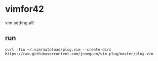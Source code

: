 # vimfor42
vim setting all!

## run
```
curl -fLo ~/.vim/autoload/plug.vim --create-dirs https://raw.githubusercontent.com/junegunn/vim-plug/master/plug.vim
```
